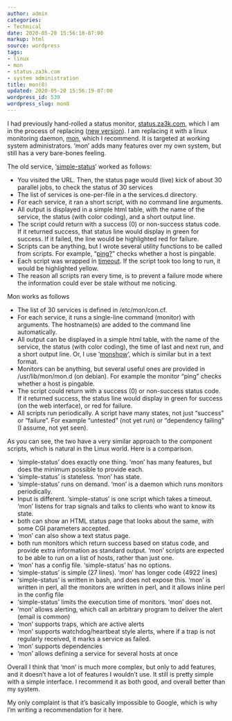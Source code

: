 ```yaml
---
author: admin
categories:
- Technical
date: 2020-05-20 15:56:18-07:00
markup: html
source: wordpress
tags:
- linux
- mon
- status.za3k.com
- system administration
title: mon(8)
updated: 2020-05-20 15:56:19-07:00
wordpress_id: 539
wordpress_slug: mon8
---
```

I had previously hand-rolled a status monitor, [status.za3k.com](http://status.za3k.com/), which I am in the process of replacing ([new version](https://germinate.za3k.com/pub/status/mon.txt)). I am replacing it with a linux monitoring daemon, [mon](https://mirrors.edge.kernel.org/pub/software/admin/mon/html/man/mon.html), which I recommend. It is targeted at working system administrators. ‘mon’ adds many features over my own system, but still has a very bare-bones feeling.

The old service, ‘[simple-status](https://github.com/za3k/za3k.com/blob/master/cgi-bin/status-simple)‘ worked as follows:

-   You visited the URL. Then, the status page would (live) kick of about 30 parallel jobs, to check the status of 30 services
-   The list of services is one-per-file in a the services.d directory.
-   For each service, it ran a short script, with no command line arguments.
-   All output is displayed in a simple html table, with the name of the service, the status (with color coding), and a short output line.
-   The script could return with a success (0) or non-success status code. If it returned success, that status line would display in green for success. If it failed, the line would be highlighted red for failure.
-   Scripts can be anything, but I wrote several utility functions to be called from scripts. For example, “[ping?](https://github.com/za3k/za3k.com/blob/master/cgi-bin/ping%3F)” checks whether a host is pingable.
-   Each script was wrapped in [timeout](https://www.gnu.org/software/coreutils/manual/html_node/timeout-invocation.html#timeout-invocation). If the script took too long to run, it would be highlighted yellow.
-   The reason all scripts ran every time, is to prevent a failure mode where the information could ever be stale without me noticing.

Mon works as follows

-   The list of 30 services is defined in /etc/mon/con.cf.
-   For each service, it runs a single-line command (monitor) with arguments. The hostname(s) are added to the command line automatically.
-   All output can be displayed in a simple html table, with the name of the service, the status (with color coding), the time of last and next run, and a short output line. Or, I use ‘[monshow](https://mirrors.edge.kernel.org/pub/software/admin/mon/html/man/monshow.html)‘, which is similar but in a text format.
-   Monitors can be anything, but several useful ones are provided in /usr/lib/mon/mon.d (on debian). For example the monitor “ping” checks whether a host is pingable.
-   The script could return with a success (0) or non-success status code. If it returned success, the status line would display in green for success (on the web interface), or red for failure.
-   All scripts run periodically. A script have many states, not just “success” or “failure”. For example “untested” (not yet run) or “dependency failing” (I assume, not yet seen).

As you can see, the two have a very similar approach to the component scripts, which is natural in the Linux world. Here is a comparison.

-   ‘simple-status’ does exactly one thing. ‘mon’ has many features, but does the minimum possible to provide each.
-   ‘simple-status’ is stateless. ‘mon’ has state.
-   ‘simple-status’ runs on demand. ‘mon’ is a daemon which runs monitors periodically.
-   Input is different. ‘simple-status’ is one script which takes a timeout. ‘mon’ listens for trap signals and talks to clients who want to know its state.
-   both can show an HTML status page that looks about the same, with some CGI parameters accepted.
-   ‘mon’ can also show a text status page.
-   both run monitors which return success based on status code, and provide extra information as standard output. ‘mon’ scripts are expected to be able to run on a list of hosts, rather than just one.
-   ‘mon’ has a config file. ‘simple-status’ has no options.
-   ‘simple-status’ is simple (27 lines). ‘mon’ has longer code (4922 lines)
-   ‘simple-status’ is written in bash, and does not expose this. ‘mon’ is written in perl, all the monitors are written in perl, and it allows inline perl in the config file
-   ‘simple-status’ limits the execution time of monitors. ‘mon’ does not.
-   ‘mon’ allows alerting, which call an arbitrary program to deliver the alert (email is common)
-   ‘mon’ supports traps, which are active alerts
-   ‘mon’ supports watchdog/heartbeat style alerts, where if a trap is not regularly received, it marks a service as failed.
-   ‘mon’ supports dependencies
-   ‘mon’ allows defining a service for several hosts at once

Overall I think that ‘mon’ is much more complex, but only to add features, and it doesn’t have a lot of features I wouldn’t use. It still is pretty simple with a simple interface. I recommend it as both good, and overall better than my system.

My only complaint is that it’s basically impossible to Google, which is why I’m writing a recommendation for it here.
